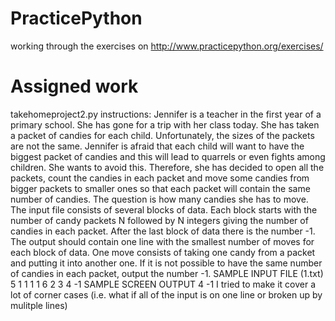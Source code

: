 # PracticePython
working through the exercises on http://www.practicepython.org/exercises/

# Assigned work
takehomeproject2.py instructions:
    Jennifer is a teacher in the first year of a primary school. She has gone for a trip with her class today. She has taken a
    packet of candies for each child. Unfortunately, the sizes of the packets are not the same.
    Jennifer is afraid that each child will want to have the biggest packet of candies and this will lead to quarrels or even
    fights among children. She wants to avoid this. Therefore, she has decided to open all the packets, count the candies
    in each packet and move some candies from bigger packets to smaller ones so that each packet will contain the same
    number of candies. The question is how many candies she has to move.
    The input file consists of several blocks of data. Each block starts with the number of candy packets N followed
    by N integers giving the number of candies in each packet. After the last block of data there is the number -1.
    The output should contain one line with the smallest number of moves for each block of data. One move consists of
    taking one candy from a packet and putting it into another one. If it is not possible to have the same number of
    candies in each packet, output the number -1.
    SAMPLE INPUT FILE (1.txt)
    5
    1 1 1 1 6
    2
    3 4
    -1
    SAMPLE SCREEN OUTPUT
    4
    -1
I tried to make it cover a lot of corner cases (i.e. what if all of the input is on one line or broken up by mulitple lines)
